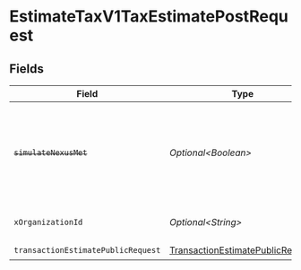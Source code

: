 # EstimateTaxV1TaxEstimatePostRequest


## Fields

| Field                                                                                                                                                                                                    | Type                                                                                                                                                                                                     | Required                                                                                                                                                                                                 | Description                                                                                                                                                                                              | Example                                                                                                                                                                                                  |
| -------------------------------------------------------------------------------------------------------------------------------------------------------------------------------------------------------- | -------------------------------------------------------------------------------------------------------------------------------------------------------------------------------------------------------- | -------------------------------------------------------------------------------------------------------------------------------------------------------------------------------------------------------- | -------------------------------------------------------------------------------------------------------------------------------------------------------------------------------------------------------- | -------------------------------------------------------------------------------------------------------------------------------------------------------------------------------------------------------- |
| ~~`simulateNexusMet`~~                                                                                                                                                                                   | *Optional\<Boolean>*                                                                                                                                                                                     | :heavy_minus_sign:                                                                                                                                                                                       | : warning: ** DEPRECATED **: This will be removed in a future release, please migrate away from it as soon as possible.<br/><br/>**Deprecated:** Use `simulate_active_registration` in the request body instead. |                                                                                                                                                                                                          |
| `xOrganizationId`                                                                                                                                                                                        | *Optional\<String>*                                                                                                                                                                                      | :heavy_check_mark:                                                                                                                                                                                       | The unique identifier for the organization making the request                                                                                                                                            | org_12345                                                                                                                                                                                                |
| `transactionEstimatePublicRequest`                                                                                                                                                                       | [TransactionEstimatePublicRequest](../../models/components/TransactionEstimatePublicRequest.md)                                                                                                          | :heavy_check_mark:                                                                                                                                                                                       | N/A                                                                                                                                                                                                      |                                                                                                                                                                                                          |